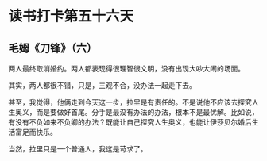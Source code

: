 # 读书打卡第五十六天

## 毛姆《刀锋》（六）

两人最终取消婚约。两人都表现得很理智很文明，没有出现大吵大闹的场面。

其实，两人都很不错，只是，三观不合，没办法一起走下去。

甚至，我觉得，他俩走到今天这一步，拉里是有责任的。不是说他不应该去探究人生奥义，而是要做好首尾。分手是最没有办法的办法，根本不是最优解。比如说，有没有不负如来不负卿的办法？既能让自己探究人生奥义，也能让伊莎贝尔婚后生活富足而快乐。

当然，拉里只是一个普通人，我这是苛求了。